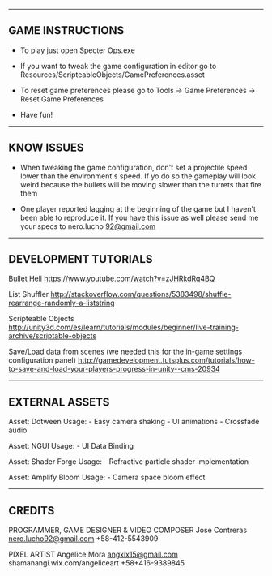 -------------------------------------------------------------
GAME INSTRUCTIONS
-------------------------------------------------------------
- To play just open Specter Ops.exe

- If you want to tweak the game configuration in editor go to Resources/ScripteableObjects/GamePreferences.asset

- To reset game preferences please go to Tools -> Game Preferences -> Reset Game Preferences

- Have fun!

-------------------------------------------------------------
KNOW ISSUES
-------------------------------------------------------------

- When tweaking the game configuration, don't set a projectile speed lower than the environment's speed. If yo do so the gameplay will look weird because the bullets
  will be moving slower than the turrets that fire them

- One player reported lagging at the beginning of the game but I haven't been able to reproduce it. If you have this issue as well please send me your specs
to nero.lucho 92@gmail.com

-------------------------------------------------------------
DEVELOPMENT TUTORIALS
-------------------------------------------------------------

Bullet Hell 
https://www.youtube.com/watch?v=zJHRkdRq4BQ 

List Shuffler
http://stackoverflow.com/questions/5383498/shuffle-rearrange-randomly-a-liststring

Scripteable Objects
http://unity3d.com/es/learn/tutorials/modules/beginner/live-training-archive/scriptable-objects

Save/Load data from scenes (we needed this for the in-game settings configuration panel)
http://gamedevelopment.tutsplus.com/tutorials/how-to-save-and-load-your-players-progress-in-unity--cms-20934

-------------------------------------------------------------
EXTERNAL ASSETS
-------------------------------------------------------------

Asset: Dotween
Usage:	- Easy camera shaking
	- UI animations
	- Crossfade audio

Asset: NGUI
Usage:  - UI Data Binding

Asset: Shader Forge
Usage:	- Refractive particle shader implementation

Asset: Amplify Bloom
Usage: - Camera space bloom effect

-------------------------------------------------------------
CREDITS
-------------------------------------------------------------

PROGRAMMER, GAME DESIGNER & VIDEO COMPOSER
Jose Contreras
nero.lucho92@gmail.com
+58-412-5543909

PIXEL ARTIST
Angelice Mora
angxix15@gmail.com
shamanangi.wix.com/angeliceart
+58+416-9389845
